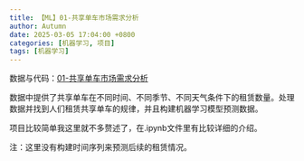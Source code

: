 ```yaml
---
title: 【ML】01-共享单车市场需求分析
author: Autumn
date: 2025-03-05 17:04:00 +0800
categories: [机器学习, 项目]
tags: [机器学习]
---
```


数据与代码：[01-共享单车市场需求分析](https://github.com/AuTuMnnn458/Machine_Learning_project/tree/main/01)

数据中提供了共享单车在不同时间、不同季节、不同天气条件下的租赁数量。处理数据并找到人们租赁共享单车的规律，并且构建机器学习模型预测数据。

项目比较简单我这里就不多赘述了，在.ipynb文件里有比较详细的介绍。

注：这里没有构建时间序列来预测后续的租赁情况。

